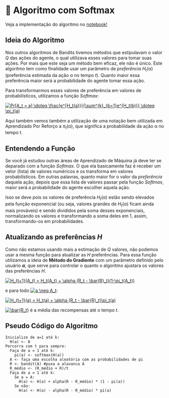# 🎯 Algoritmo com Softmax
Veja a implementação do algoritmo no [notebook!](softmax.ipynb)

## Ideia do Algoritmo

Nos outros algoritmos de Bandits tivemos métodos que estipulavam o valor *Q* das ações do agente, o qual utilizava esses valores para tomar suas ações. Por mais que este seja um método bem eficaz, ele não é único. Este algoritmo tem como finalidade usar um parâmetro de *preferência H*<sub>t</sub>(&alpha;) (preferência estimada da ação &alpha; no tempo *t*). Quanto maior essa preferência maior será a probabilidade do agente tomar essa ação.

Para transformarmos esses valores de preferência em valores de probabilísticos, utilizamos a função *Softmax*:

<a href="https://www.codecogs.com/eqnedit.php?latex=Pr[A_t&space;=&space;a]&space;\doteq&space;\frac{e^{H_t(a)}}{\sum^{k}_{b=1}e^{H_t(b)}}&space;\doteq&space;\pi_t(a)" target="_blank"><img src="https://latex.codecogs.com/gif.latex?Pr[A_t&space;=&space;a]&space;\doteq&space;\frac{e^{H_t(a)}}{\sum^{k}_{b=1}e^{H_t(b)}}&space;\doteq&space;\pi_t(a)" title="Pr[A_t = a] \doteq \frac{e^{H_t(a)}}{\sum^{k}_{b=1}e^{H_t(b)}} \doteq \pi_t(a)" /></a>

Aqui também vemos também a utilização de uma notação bem utilizada em Aprendizado Por Reforço a *&pi;<sub>t</sub>*(&alpha;), que significa a probabilidade da ação &alpha; no tempo *t*.

## Entendendo a Função

Se você já estudou outras áreas de Aprendizado de Máquina já deve ter se deparado com a função *Softmax*. O que ela basicamente faz é receber um vetor (lista) de valores numéricos e os transforma em valores probabilísticos. Em outras palavras, quanto maior for o valor da *preferência* daquela ação, depois que essa lista de valores passar pela função *Softmax*, maior será a probabilidade do agente escolher aquela ação.

Isso se deve pois os valores de preferência *H<sub>t</sub>*(&alpha;) estão sendo elevados pela função exponencial (ou seja,  valores grandes de *H<sub>t</sub>*(&alpha;) ficam ainda mais prováveis) e sendo divididos pela soma desses exponenciais, normalizando os valores e transformando a soma deles em 1, assim, transformando-os em probabilidades.

## Atualizando as preferências *H*

Como não estamos usando mais a estimação de *Q* valores, não podemos usar a mesma função para atualizar as *H* preferências. Para essa função utilizamos a ideia de **Método do Gradiente** com um parâmetro definido pelo usuário _**&alpha;**_, que serve para controlar o quanto o algoritmo ajustara os valores das preferências *H*.

<a href="https://www.codecogs.com/eqnedit.php?latex=H_{t&plus;1}(A_t)&space;=&space;H_t(A_t)&space;&plus;&space;\alpha&space;(R_t&space;-&space;\bar{R}_t)(1-\pi_t(A_t))" target="_blank"><img src="https://latex.codecogs.com/gif.latex?H_{t&plus;1}(A_t)&space;=&space;H_t(A_t)&space;&plus;&space;\alpha&space;(R_t&space;-&space;\bar{R}_t)(1-\pi_t(A_t))" title="H_{t+1}(A_t) = H_t(A_t) + \alpha (R_t - \bar{R}_t)(1-\pi_t(A_t))" /></a> 

 e para todo <a href="https://www.codecogs.com/eqnedit.php?latex=a&space;\neq&space;A_t" target="_blank"><img src="https://latex.codecogs.com/gif.latex?a&space;\neq&space;A_t" title="a \neq A_t" /></a>:

<a href="https://www.codecogs.com/eqnedit.php?latex=H_{t&plus;1}(a)&space;=&space;H_t(a)&space;&plus;&space;\alpha&space;(R_t&space;-&space;\bar{R}_t)\pi_t(a)" target="_blank"><img src="https://latex.codecogs.com/gif.latex?H_{t&plus;1}(a)&space;=&space;H_t(a)&space;&plus;&space;\alpha&space;(R_t&space;-&space;\bar{R}_t)\pi_t(a)" title="H_{t+1}(a) = H_t(a) + \alpha (R_t - \bar{R}_t)\pi_t(a)" /></a> 

<a href="https://www.codecogs.com/eqnedit.php?latex=\bar{R_t}" target="_blank"><img src="https://latex.codecogs.com/gif.latex?\bar{R_t}" title="\bar{R_t}" /></a> é a média das recompensas até o tempo *t*.

## Pseudo Código do Algoritmo

```
Inicialize de a=1 até k:
  H(a) <- 0
Percorra com t para sempre:
  Faça de a = 1 até k:
    pi(a) <- softmax(H(a))
  A <- faça uma escolha aleatória com as probabilidades de pi
  R <- bandit(A) #puxa a alavanca A
  R_médio <- (R_médio + R)/t
  Faça de a = 1 até k:
    Se a = A:
      H(a) <- H(a) + alpha(R - R_médio) * (1 - pi(a))
    Se não:
      H(a) <- H(a) - alpha(R - R_médio) * pi(a)
```
